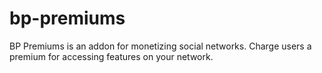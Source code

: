 # bp-premiums
BP Premiums is an addon for monetizing social networks. Charge users a premium for accessing features on your network.
